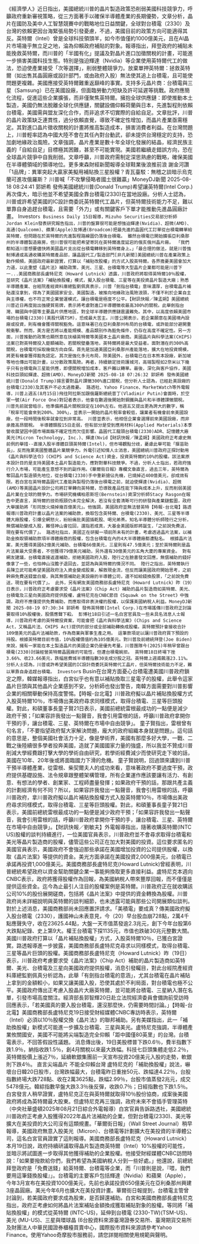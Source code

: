 《經濟學人》近日指出，美國總統川普的晶片製造政策恐削弱美國科技競爭力，呼籲政府重新審視策略，從三方面著手以確保半導體產業的長期優勢，文章分析，晶片在國防及美中人工智慧競賽中的戰略地位日益關鍵，全球對台積電（2330）及台灣的依賴更因台海緊張局勢引發憂慮，不過，美國目前的政策方向可能適得其反。英特爾（Intel）曾是全球科技領頭羊，如今市值僅約1000億美元，且在AI晶片市場幾乎無立足之地，淪為仰賴政府補貼的對象。報導指出，拜登政府的補貼未能挽救英特爾，而川普的「半國有化」提議及對晶片進口加徵關稅的計畫，可能進一步損害美國科技生態。特別是強迫輝達（Nvidia）等企業使用英特爾代工的做法，恐迫使產業接受「次等選擇」，削弱整體競爭力。放棄單押英特爾：拯救英特爾（如出售其晶圓廠或設計部門，或由政府入股）無法使其追上台積電，且可能使問題更複雜。美國應接受英特爾難重返巔峰的事實。支持多元晶片商：台積電與三星（Samsung）已在美國設廠，但面臨勞動力短缺及許可延遲等挑戰。政府應簡化流程，促進這些企業擴張，而非僅聚焦英特爾。擁抱全球供應鏈：即使推動本土製造，美國仍無法脫離全球化供應鏈，關鍵設備仰賴荷蘭與日本，先進製程則依賴台積電，美國需與盟友深化合作，而非追求不切實際的自給自足。文章批評，川普的晶片政策缺乏連貫性，過分依賴直覺，導致不確定性增加，而晶片產業亟需穩定。其對進口晶片徵收關稅的計畫將推高製造成本，損害消費者利益。在台灣問題上，川普輕率認為中國大陸不會在其任內對台動武，卻未提供台灣穩定的支持，恐加劇地緣政治風險。文章強調，晶片產業是數十年全球化發展的結晶，經濟民族主義的「自給自足」目標極其困難，甚至不可能實現。美國若繼續走錯誤方向，恐在全球晶片競爭中自我削弱。文章呼籲，川普政府需制定深思熟慮的戰略，確保美國在半導體領域的領導地位。更多東森財經新聞報導全球鞋業後浪推前浪 謝金河讚「1品牌」：異軍突起大贏家美擬用補貼換三星股權？青瓦臺駁：無稽之談暗示烏克蘭可進攻俄羅斯？ 川普喊「不攻擊侵略者國土很難贏」MoneyDJ新聞 2025-08-18 08:24:41 郭妍希 發佈美國總統川普(Donald Trump)希望讓英特爾(Intel Corp.)再次偉大，暗示他並不希望美國全靠台積電(2330)在當地設廠。分析人士認為，川普或許希望美國的IC設計商委託英特爾代工晶片，但英特爾技術能力不足，難以單靠自身追趕台積電，且需要「外力」或有關鍵客戶下單才能推動先進晶圓廠計畫。 Investor`s Business Daily 15日報導，Mizuho Securities交易部分析師Jordan Klein發表研究報告指出，川普的盤算很可能是想強迫輝達(Nvidia)、超微(AMD)、高通(Qualcomm)、蘋果(Apple)及博通(Broadcom)把最先進的晶圓代工訂單從台積電轉單給英特爾，但問題在於英特爾的先進製程路線圖仍落後台積電。 雖然台積電已開始擴張亞利桑那州的半導體製造廠房，但川普很可能把希望寄託在英特爾進度延宕的俄亥俄州晶片廠。 「我們都知道川普想要儘快將美國晶片支出從台積電轉移到英特爾身上。」「最合理的做法，就是川普強制博通或高通收購英特爾產品部，讓晶圓代工/製造部門[非凡新聞]美國總統川普在產業政策上動作頻頻，美國政府最新證實，打算以「補貼改股權」的方式入股英特爾。各界擔憂美國會加大力道，以此重塑《晶片法》補助政策，美光、三星、台積電等大型晶片企業都可能是川普下一...美國商務部長盧特尼克（Howard Lutnick）透露，川普政府將取得英特爾10％股權，並研究《晶片法案》「補貼換股權」模式，擬入股台積電、三星等在美投資晶片製造大廠；熟悉半導體產業、台經院產經資料庫總監劉佩真表示，川普「劍指台積電」意味濃厚，台積電晶片補貼還沒拿到，得為了美國國家安全、美國製造，被推向地緣政治風險浪頭，不僅不利於企業自主與主導權，也不符正常企業營運模式，讓台積電是極度不公平。【財訊快報／陳孟朔】美國總統川普近日再度拋出強硬貿易牌，表示將考慮對進口半導體徵收最高300%的關稅。此舉劍指台灣、韓國與中國等主要晶片供應地區，對全球半導體供應鏈震盪難免。其中，以高度依賴美國市場的台積電(2330)(美股代碼TSM)，恐成最大苦主。川普公開表示，若企業願意在美國境內設廠或投資，則有機會獲得關稅豁免。這意味著已在亞利桑那州布局的台積電，或許能部分避開重稅衝擊。然而，美方是否將以產能規模、產品類別作為豁免條件，仍存在高度不確定性。另一方面，川普推動的政策也顯然意在扶植英特爾等美國本土晶片廠商。美國晶片與科學法案(CHIPS)法案已對英特爾投入鉅額補助，若關稅壁壘落地，英特爾將是最大受益者。面對潛在的300%高關稅，台積電可採取幾個方向自保。首先是加速美國亞利桑那州產能落地，擴大在地投資規模，將更有機會獲得豁免認定。其次是強化多元布局，除美國外，台積電已在日本熊本設廠，新加坡等地也傳出可能計畫，以分散政策風險。再者，持續鎖定技術護城河，高端製程如2奈米以下幾乎只有台積電與三星能供應，即便關稅增加成本，客戶難以轉單。最後，深化與客戶協作，美國科技巨頭如輝達、超微(AMD)、MoneyDJ新聞 2025-08-18 07:26:32 郭妍希 發佈美國總統川普(Donald Trump)揚言要對晶片課徵300%進口關稅，但分析人士認為，已經赴美設廠的台積電(2330)及其客戶不必太過擔憂。 路透社、Yahoo Finance、MarketWatch等外電報導，川普上週五(8月15日)飛往阿拉斯加跟俄羅斯總統普丁(Vladimir Putin)會面時，於空軍一號(Air Force One)對記者表示，他會在數週後開始對鋼鐵與晶片和半導體課徵關稅。 川普先前就曾暗示，他準備將晶片關稅設定在100%左右。他週五又提出更為誇大的數字，稱「稅率可能會來到200%、300%」，並表示一開始的晶片稅率會較低，讓業者有機會前來美國設廠，但一段時間後稅率就會拉到非常高。 川普並表示，他相信企業會選擇前來美國設廠，而非承擔高昂關稅。 半導體類股15日走弱，但有部分是受到應用材料(Applied Materials)本季營收展望因中國市場面臨不確定性而欠佳影響。晶圓代工龍頭台積電(2330)ADR、記憶體大廠美光(Micron Technology, Inc.)、輝達(Nvid【財訊快報／陳孟朔】美國政府正考慮史無前例的舉措--直接入股半導體巨頭英特爾(Intel)，但市場觀點分歧，憂慮此舉可能「揠苗助長」，反而拖累美國整體晶片業競爭力。外電引述知情人士消息，美國總統川普政府正探討動用《晶片與科學法令》(CHIPS and Science Act)資金，投資英特爾約10%的股權。該法案原本設計目的是支持美國本土晶片製造能力，應對對華科技競爭。不過，分析人士指出，若政府強行介入市場，可能產生意想不到的副作用。《華爾街日報》專欄文章直言，過去三年，英特爾為奪回晶片製造領先地位，從台積電(2330)手中重新搶佔先機，已燒掉近400億美元，卻成效有限。若白宮在英特爾晶圓代工產能與製程仍落後台積電之前，就迫使輝達(Nvidia)、超微(AMD)等美國晶片設計公司將訂單轉向英特爾，恐導致產品性能下降與成本上升，反而削弱美國晶片業在全球的競爭力。市場研究機構柏恩斯坦(Bernstein)資深分析師Stacy Rasgon在報告中更直言，英特爾的技術瓶頸仍未完全解決，若沒有全套清晰可行的研發與產業鏈藍圖，政府大舉援助將「形同放火燒掉幾百億美元」。他強調，美國政府並無法替英特【時報-台北電】路透報導川普政府計畫以晶片法案的補助款，換取包含英特爾、台積電(2330)、美光、三星等半導體大廠股權，引爆全網怒火，紛紛痛批美國插乾股、喝兄弟茶。知名半導體分析師陸行之分析，無償補助變成入股，難怪神山會拉回，還指若成真，大基金美國版即將誕生，「之前說免費送，現在要有代價了」。 路透社指出，美國正在研擬一項前所未有的計畫，考慮透過晶片法案，以補助金換取領補助款項半導體廠商的股權，包含台積電在內的4大半導體廠都遭點名。 根據晶片法案，美光獲得美國62億美元補助、台積電66億美元，三星則有47.5億美元；至於英特爾則是晶片法案最大受惠者，不但獲得79億美元補助，另外還有30億美元的五角大廈的專案資金。 對有網友建議，台積電直接返還補助，拒絕美國政府入股，陸行之在臉書發文回應，無償補助的錢好像拿了一些，也怕神山沒膽子退回去，並認為與英特爾的情況不同。 陸行之指出，英特爾執行長陳立武可能希望美國政府注入資金變成股東，解救現金流，但反而讓美國政府開始思考，之前幹麻免費送錢當白癡，與其無償補助赴美設廠的半導體公司，還不如給錢換股票，「之前說免費送，現在要有代價了」。 此外，另有網友美國商務部長盧特尼克（Howard Lutnick）昨（19）日表示，川普政府正考慮要求受《晶片法案》（Chip Act）補助的晶片製造商如英特爾、美光、台積電及三星向美國政府提供股權，盧特尼克在CNBC節目《Squawk on the Street》中強調，政府不應僅提供免費補助，而應取得非表決權的股權，以保護美國納稅人利益。MoneyDJ新聞 2025-08-19 07:30:34 郭妍希 發佈英特爾(Intel Corp.)在市場謠傳川普政府正討論要取得10%股權後，股價應聲下殺。 彭博社18日引述一名白宮官員及一些未具名消息人士報導，川普政府考慮的英特爾投資案，可能會把《晶片與科學法案》(Chips and Science Act，又稱晶片法、CHIPS Act)提供的部分或全部補助轉換成股權。英特爾預計會接收合計109億美元的晶片法補助款，作為商業與軍事生產之用。 這筆款項足以讓川普政府買下預設的持股。根據英特爾目前市值，10%股權價值約為105億美元。對川普及前總統拜登(Joe Biden)來說，擁有一家能在本土製造晶片的美國企業仍是優先考量。川普團隊今(2025)年稍早曾跟台積電(2330)討論經營英特爾晶圓廠的可能性，但遭台積電婉拒。 英特爾18日終場下挫3.66%、收23.66美元，跌幅居費城半導體指數30支成分股之冠。英特爾上週甫飆漲23.11%。 分析人士認為，川普或許希望美國的IC設計商委託英特爾代工晶片，但英特爾技術能力不足，難以單靠自身追趕台積電。 Investor`s Busin在台灣方面憂心台積電遭美國川普政府鎖定之際，韓媒報導指出，白宮似乎也有意以補貼換取三星電子的股權，此舉令這家晶片巨頭與其他晶片企業感到不安。分析師也發出警告，南韓方面需要對川普影響企業的相關舉動保持高度警惕。【時報-台北電】川普政府擬以晶片補貼換股權方式入股英特爾10％，市場傳出美政府尋求同樣模式，取得台積電、三星等巨頭股權。對此，和碩董事長童子賢21日表示，美國前總統雷根最成功的一點便是減少政府干預；「如果容許我發出一點聲音，我會引用雷根的話，呼籲川普政府拿開你干預的手，讓台積電、三星、英特爾在市場中自由競爭」。 童子賢指出，雷根曾有句名言，「不要指望政府幫大家解決問題，龐大的政府組織本身就是問題」。這句話的意思是，整個美國社會活力十足，像是學術界，美國有那麼多好大學，一戰、二戰之後陸續很多學者投奔美國，造就了美國國家力量的強盛，所以我並不贊成川普削減大學經費跟打擊大學的學術自由研究，若學術經費減少而使研究走下坡的話，美國在10年、20年後或將面臨國力下滑的危機。 童子賢說明，回過頭來講到川普干預半導體產業，從雷根、柴契爾夫人的成功來看，意味著政府不要過度干預，政府提供基礎設施、法令規章跟整體架構管理，所有企業運作應該要讓有活力、有創意、有想法的學者、創業家、工程師盡量發揮；如果政府干預的話，那跟共產主義的計劃經濟有何不同？所以，如果容許我發出一點聲音，我會引用雷根的話，呼籲川普政府，拿川普政府擬以晶片補貼換股權方式入股英特爾10％，市場傳出美政府尋求同樣模式，取得台積電、三星等巨頭股權。對此，和碩董事長童子賢21日表示，美國前總統雷根最成功的一點便是減少政府干預；「如果容許我發出一點聲音，我會引用雷根的話，呼籲川普政府拿開你干預的手，讓台積電、三星、英特爾在市場中自由競爭」。【財訊快報／劉敏夫】外電報導指出，隨著收購英特爾(INTC US)股權的談判持續進行，一位美國官員表示，川普政府並不會尋求取得台積電和美光等晶片製造商的股權，儘管這些公司正在加大對美國的投資。這位要求匿名的美國官員表示，美國政府不會強迫那些承諾在美國增加投資的公司提供股權，以換取《晶片法案》等提供的資金。美光方面承諾在美國投資2,000億美元，台積電已承諾再投資1,000億美元。美國商務部長盧特尼克(Howard Lutnick)曾經表明，川普總統希望政府以資金幫助關鍵企業一事能夠換取更多直接利益。盧特尼克本週向CNBC表示，政府將獲得股權作為回報，為美國納稅人帶來豐厚回報，而不僅僅是提供這些資金。迄今為止最引人注目的股權案例是英特爾。川普政府正在就收購該公司10%的股份展開磋商，包括將《晶片法案》中提供的資金轉換為股權。川普政府尚未詳細說明與英特爾的談判細節，也未透露可能與那些公司開展類似談判。對於上述消息，美國商務部尚未回應置評請求。「美積電」要成真？傳美國政府擬入股台積電（2330），護國神山未表意見，今（20）早台股血崩728點，2萬4千點應聲失守，收在23625.44點，大盤一天市值蒸發逾2.3兆元，創下今年台股第6大跌點紀錄、史上第9大。權王台積電下探1135元，市值也跌破30兆元整數大關。美國川普政府打算以「晶片補貼換股權」方式，入股英特爾10％，已獲白宮證實。路透報導進一步披露，美國商務部長盧特尼克尋求以同樣模式，取得台積電、三星等晶片巨頭的股權。美國商務部長盧特尼克（Howard Lutnick）昨（19日）表示，川普政府考慮要求受《晶片法案》（Chip Act）補助的晶片製造商如英特爾、美光、台積電及三星向美國政府提供股權，消息引發矚目，對此台經院產經資料庫總監劉佩真分析認為，此舉「有劍指台積電的意涵」，尤其台積電在晶片補貼上拿到的金額較小，如果又讓美國入股，恐使其處於不利局面，對台積電也極不公平。美國政府傳出正考慮入股晶片大廠英特爾，並可能將台積電、三星納入潛在名單，引發市場高度關注。經濟部長郭智輝20日赴立法院經濟委員會備詢前受訪時回應表示，「若美國真的要入股台積電，還沒那麼快，仍需要時間討論。」【時報-台北電】美國商務部長盧特尼克19日接受財經媒體CNBC專訪時表示，英特爾（Intel）必須以10％股權交換《晶片法》的聯邦補助。另有美媒指出，此一「補助換股權」新模式可能進一步擴及台積電、三星與美光。盧特尼克強調，半導體產業攸關國安，美國不可能將尖端製造完全仰賴「距中國僅80英里」的台灣。台積電表示，不回答假設性議題。 消息傳出後，19日美股標普下跌0.6％，費半指數下跌1.9％，納指收跌1.5％，創4月關稅以來最大跌幅。科技七巨頭集體走低2.2％，英特爾股價上漲近7％，延續軟銀集團前一天宣布投資20億美元入股的走勢，軟銀則下跌4％。 直言尖端晶片 不能全仰賴台灣 盧特尼克的「補助換股權」說法，嚇壞台日韓20日股市，台灣跌幅最大，台積電昨日重挫50元、跌幅達4.22％，台股指數終場大跌728點、收在2萬3625點，跌幅2.99％，台股市值蒸發2兆元，成交5478億元。韓綜指數早盤大跌3.3％後反彈，收跌0.7％；日經指數也下跌1.5％。 白宮發言人稍早證實，盧特尼克正在與英特爾就取得10％股份協商，成案後美國政府將成為英特爾最大股東。但盧特尼克再三強調，政府未來不會插手管理英特（中央社華盛頓2025年08月21日綜合外電報導）白宮官員告訴路透社，美國總統川普政府正考慮入股獲得2022年晶片法補助的企業，但對台積電(2330)、美光等擴大在美投資的大公司沒有這類規畫。「華爾街日報」（Wall Street Journal）稍早報導，美國政府無意入股美光（Micron）、台積電等計劃擴大在美投資的半導體公司，這名白宮官員證實了這則報導。美國商務部長盧特尼克（Howard Lutnick）本月19日說，政府持續研議取得晶片製造商英特爾（Intel）10%股權的可能性，並暗示將試圖進一步取得其他獲得補助的企業股權。他接受財經媒體CNBC訪問時說：「如果要撥款給你們，我們希望為美國納稅人分到一些好處。」他還說，前總統拜登政府是「免費送錢」給英特爾、台積電等企業，而「川普則是說，『喂，我們要用這筆錢換股權』」。台積電的主要客戶包括輝達（Nvidia）和蘋果（Apple），今年3月宣布在美投資1000億美元，先前也承諾投資650億美元在亞利桑那州興建3座晶圓廠。美光今年6月也擴大在美投資計畫。華爾街日報提到，台積電主管曾討論到，若美國政府要求成為股東，是否歸還補助。白宮和美國商務部長盧特尼克指出，政府正考慮如何將晶片法案補貼金額換成獲取補貼對象的股權。等同將「補貼換股權」的模式從英特爾 (INTC-US)，延伸到台積電 (2330-TW)(TSM-US)、美光 (MU-US)、三星與環球晶 (6台股資料來源臺灣證券交易所、臺灣期貨交易所及財團法人中華民國證券櫃檯買賣中心，國際股市資料來源請參考Yahoo Finance。使用Yahoo奇摩股市服務前，請您詳閱相關使用規範與聲明。